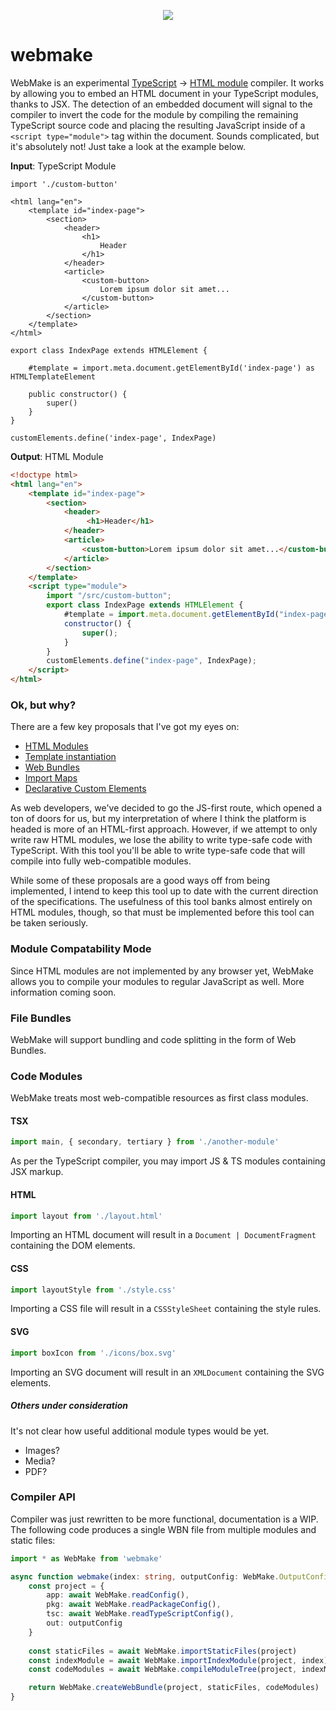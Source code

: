 <p align="center">
    <img src="https://i.imgur.com/NtvG502.png"/>
</p>

# webmake
WebMake is an experimental [TypeScript](https://www.typescriptlang.org/) -> [HTML module](https://github.com/WICG/webcomponents/blob/gh-pages/proposals/html-modules-explainer.md) compiler. It works by allowing you to embed an HTML document in your TypeScript modules, thanks to JSX. The detection of an embedded document will signal to the compiler to invert the code for the module by compiling the remaining TypeScript source code and placing the resulting JavaScript inside of a `<script type="module">` tag within the document. Sounds complicated, but it's absolutely not! Just take a look at the example below.

**Input**: TypeScript Module
```tsx
import './custom-button'

<html lang="en">
    <template id="index-page">
        <section>
            <header>
                <h1>
                    Header
                </h1>
            </header>
            <article>
                <custom-button>
                    Lorem ipsum dolor sit amet...
                </custom-button>
            </article>
        </section>
    </template>
</html>

export class IndexPage extends HTMLElement {

    #template = import.meta.document.getElementById('index-page') as HTMLTemplateElement

    public constructor() {
        super()
    }
}

customElements.define('index-page', IndexPage)
```

**Output**: HTML Module
```html
<!doctype html>
<html lang="en">
    <template id="index-page">
        <section>
            <header>
                 <h1>Header</h1>
            </header>
            <article>
                <custom-button>Lorem ipsum dolor sit amet...</custom-button>
            </article>
        </section>
    </template>
    <script type="module">
        import "/src/custom-button";
        export class IndexPage extends HTMLElement {
            #template = import.meta.document.getElementById("index-page");
            constructor() {
                super();
            }
        }
        customElements.define("index-page", IndexPage);
    </script>
</html>
```

### Ok, but why?
There are a few key proposals that I've got my eyes on:
- [HTML Modules](https://github.com/WICG/webcomponents/blob/gh-pages/proposals/html-modules-explainer.md)
- [Template instantiation](https://github.com/WICG/webcomponents/blob/gh-pages/proposals/Template-Instantiation.md)
- [Web Bundles](https://web.dev/web-bundles/)
- [Import Maps](https://github.com/WICG/import-maps)
- [Declarative Custom Elements](https://github.com/WICG/webcomponents/blob/gh-pages/proposals/Declarative-Custom-Elements-Strawman.md)

As web developers, we've decided to go the JS-first route, which opened a ton of doors for us, but my interpretation of where I think the platform is headed is more of an HTML-first approach. However, if we attempt to only write raw HTML modules, we lose the ability to write type-safe code with TypeScript. With this tool you'll be able to write type-safe code that will compile into fully web-compatible modules.

While some of these proposals are a good ways off from being implemented, I intend to keep this tool up to date with the current direction of the specifications. The usefulness of this tool banks almost entirely on HTML modules, though, so that must be implemented before this tool can be taken seriously.

### Module Compatability Mode
Since HTML modules are not implemented by any browser yet, WebMake allows you to compile your modules to regular JavaScript as well. More information coming soon.

### File Bundles
WebMake will support bundling and code splitting in the form of Web Bundles.

### Code Modules
WebMake treats most web-compatible resources as first class modules.

#### TSX
```ts
import main, { secondary, tertiary } from './another-module'
```
As per the TypeScript compiler, you may import JS & TS modules containing JSX markup.

#### HTML
```ts
import layout from './layout.html'
```
Importing an HTML document will result in a `Document | DocumentFragment` containing the DOM elements.

#### CSS
```ts
import layoutStyle from './style.css'
```
Importing a CSS file will result in a `CSSStyleSheet` containing the style rules.

#### SVG
```ts
import boxIcon from './icons/box.svg'
```
Importing an SVG document will result in an `XMLDocument` containing the SVG elements.

##### Others under consideration
It's not clear how useful additional module types would be yet.
- Images?
- Media?
- PDF?

### Compiler API
Compiler was just rewritten to be more functional, documentation is a WIP. The following code produces a single WBN file from multiple modules and static files:

```typescript
import * as WebMake from 'webmake'

async function webmake(index: string, outputConfig: WebMake.OutputConfig): Promise<WebMake.WebBundle> {
    const project = {
        app: await WebMake.readConfig(),
        pkg: await WebMake.readPackageConfig(),
        tsc: await WebMake.readTypeScriptConfig(),
        out: outputConfig
    }
    
    const staticFiles = await WebMake.importStaticFiles(project)
    const indexModule = await WebMake.importIndexModule(project, index)
    const codeModules = await WebMake.compileModuleTree(project, indexModule)

    return WebMake.createWebBundle(project, staticFiles, codeModules)
}
```
